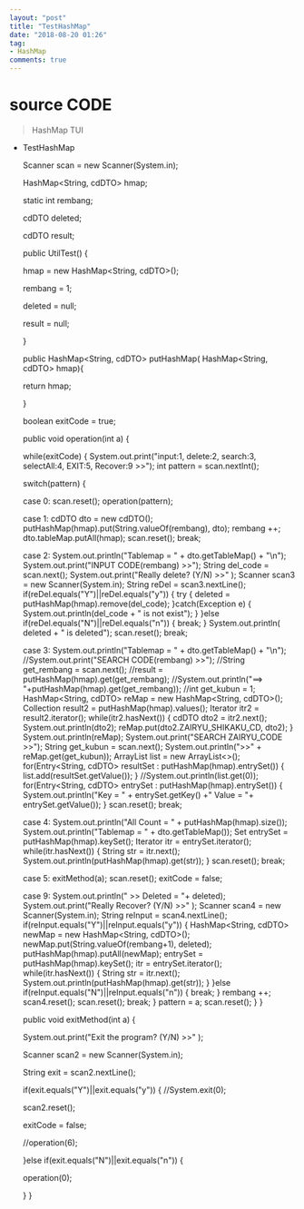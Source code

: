 ```yaml
---
layout: "post"
title: "TestHashMap"
date: "2018-08-20 01:26"
tag:
- HashMap
comments: true
---
```


# source CODE
 > HashMap TUI

* TestHashMap

	Scanner scan = new Scanner(System.in);

	HashMap<String, cdDTO> hmap;

	static int rembang;

	cdDTO deleted;

	cdDTO result;

	public UtilTest() {

	hmap = new HashMap<String, cdDTO>();

	rembang = 1;

	deleted = null;

	result = null;

	}

	public HashMap<String, cdDTO> putHashMap( HashMap<String, cdDTO> hmap){

	return hmap;

	}

	boolean exitCode = true;

	public void operation(int a) {

	while(exitCode) {
		System.out.print("input:1, delete:2, search:3, selectAll:4, EXIT:5, Recover:9 >>");
		int pattern = scan.nextInt();

  switch(pattern) {

	case 0:
		scan.reset();
		operation(pattern);

	case 1:
		cdDTO dto = new cdDTO();
		putHashMap(hmap).put(String.valueOf(rembang), dto);
		rembang ++;
		dto.tableMap.putAll(hmap);
		scan.reset();
		break;

	case 2:
		System.out.println("Tablemap  = " + dto.getTableMap() + "\n");
		System.out.print("INPUT CODE(rembang) >>");
		String del_code = scan.next();
		System.out.print("Really delete? (Y/N) >>" );
		Scanner scan3 = new Scanner(System.in);
		String reDel = scan3.nextLine();
		if(reDel.equals("Y")||reDel.equals("y")) {
				try {
					deleted = putHashMap(hmap).remove(del_code);
				}catch(Exception e) {
					System.out.println(del_code + " is not exist");
				}
			}else if(reDel.equals("N")||reDel.equals("n")) {
				break;
			}
		System.out.println( deleted + " is deleted");
		scan.reset();
		break;

	case 3:
		System.out.println("Tablemap  = " + dto.getTableMap() + "\n");
		//System.out.print("SEARCH CODE(rembang) >>");
		//String get_rembang = scan.next();
		//result = putHashMap(hmap).get(get_rembang);
		//System.out.println("==> "+putHashMap(hmap).get(get_rembang));
		//int get_kubun = 1;
		HashMap<String, cdDTO> reMap = new HashMap<String, cdDTO>();
		Collection<cdDTO> result2 = putHashMap(hmap).values();
		Iterator<cdDTO> itr2 = result2.iterator();
		while(itr2.hasNext()) {
			cdDTO dto2 = itr2.next();
			System.out.println(dto2);
			reMap.put(dto2.ZAIRYU_SHIKAKU_CD, dto2);
		}
	        System.out.println(reMap);
		System.out.print("SEARCH ZAIRYU_CODE >>");
			String get_kubun = scan.next();
			System.out.println(">>" + reMap.get(get_kubun));
			ArrayList<cdDTO> list = new ArrayList<>();
			for(Entry<String, cdDTO> resultSet : putHashMap(hmap).entrySet()) {
				list.add(resultSet.getValue());
			}
			//System.out.println(list.get(0));
			for(Entry<String, cdDTO> entrySet : putHashMap(hmap).entrySet()) {
				System.out.println("Key = " + entrySet.getKey()
												+" Value = "+ entrySet.getValue());
			}
			scan.reset();
			break;

	case 4:
			System.out.println("All Count = " + putHashMap(hmap).size());
			System.out.println("Tablemap  = " + dto.getTableMap());
			Set<String> entrySet = putHashMap(hmap).keySet();
			Iterator<String> itr = entrySet.iterator();
			while(itr.hasNext()) {
				String str = itr.next();
				System.out.println(putHashMap(hmap).get(str));
			}
			scan.reset();
			break;

	case 5:
			exitMethod(a);
			scan.reset();
			exitCode = false;

	case 9:
			System.out.println(" >> Deleted = "+ deleted);
			System.out.print("Really Recover? (Y/N) >>" );
			Scanner scan4 = new Scanner(System.in);
			String reInput = scan4.nextLine();
			if(reInput.equals("Y")||reInput.equals("y")) {
				HashMap<String, cdDTO> newMap = new HashMap<String, cdDTO>();
				newMap.put(String.valueOf(rembang+1), deleted);
				putHashMap(hmap).putAll(newMap);
				entrySet = putHashMap(hmap).keySet();
				itr = entrySet.iterator();
				while(itr.hasNext()) {
					String str = itr.next();
					System.out.println(putHashMap(hmap).get(str));
				}
			}else if(reInput.equals("N")||reInput.equals("n")) {
				break;
			}
			rembang ++;
			scan4.reset();
			scan.reset();
			break;
		}
		pattern = a;
		scan.reset();
		}
	}

	public void exitMethod(int a) {

	System.out.print("Exit the program? (Y/N) >>" );

	Scanner scan2 = new Scanner(System.in);

	String exit = scan2.nextLine();

	if(exit.equals("Y")||exit.equals("y")) {
	//System.exit(0);

	scan2.reset();

	exitCode = false;

	//operation(6);

	}else if(exit.equals("N")||exit.equals("n")) {

	operation(0);

	}
}
